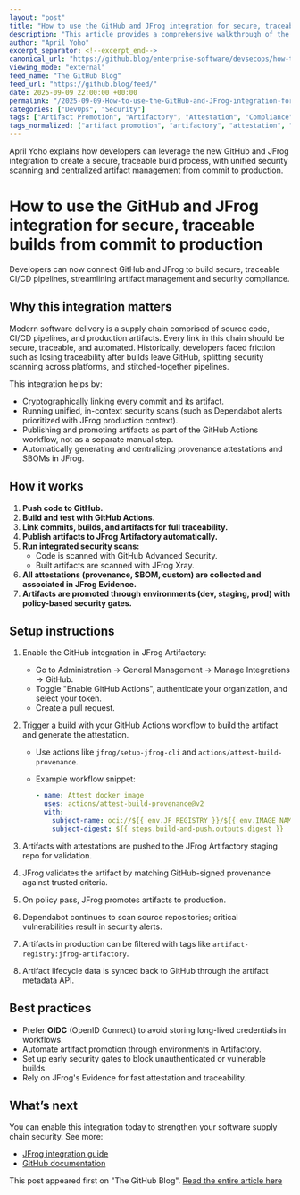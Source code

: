 ```yaml
---
layout: "post"
title: "How to use the GitHub and JFrog integration for secure, traceable builds from commit to production"
description: "This article provides a comprehensive walkthrough of the new GitHub and JFrog integration, focusing on how developers can create a secure, traceable, and automated build and deployment workflow. Topics include connecting commits to artifacts, unified security scans, attestation management, and best practices for continuous delivery using GitHub Actions and JFrog Artifactory."
author: "April Yoho"
excerpt_separator: <!--excerpt_end-->
canonical_url: "https://github.blog/enterprise-software/devsecops/how-to-use-the-github-and-jfrog-integration-for-secure-traceable-builds-from-commit-to-production/"
viewing_mode: "external"
feed_name: "The GitHub Blog"
feed_url: "https://github.blog/feed/"
date: 2025-09-09 22:00:00 +00:00
permalink: "/2025-09-09-How-to-use-the-GitHub-and-JFrog-integration-for-secure-traceable-builds-from-commit-to-production.html"
categories: ["DevOps", "Security"]
tags: ["Artifact Promotion", "Artifactory", "Attestation", "Compliance", "Continuous Delivery", "Continuous Integration", "Dependabot", "DevOps", "DevSecOps", "Enterprise Software", "GitHub", "GitHub Actions", "JFrog", "News", "OIDC", "Provenance", "Security", "Security Scanning", "Supply Chain Security", "Workflow Automation"]
tags_normalized: ["artifact promotion", "artifactory", "attestation", "compliance", "continuous delivery", "continuous integration", "dependabot", "devops", "devsecops", "enterprise software", "github", "github actions", "jfrog", "news", "oidc", "provenance", "security", "security scanning", "supply chain security", "workflow automation"]
---
```


April Yoho explains how developers can leverage the new GitHub and JFrog integration to create a secure, traceable build process, with unified security scanning and centralized artifact management from commit to production.<!--excerpt_end-->

# How to use the GitHub and JFrog integration for secure, traceable builds from commit to production

Developers can now connect GitHub and JFrog to build secure, traceable CI/CD pipelines, streamlining artifact management and security compliance.

## Why this integration matters

Modern software delivery is a supply chain comprised of source code, CI/CD pipelines, and production artifacts. Every link in this chain should be secure, traceable, and automated. Historically, developers faced friction such as losing traceability after builds leave GitHub, splitting security scanning across platforms, and stitched-together pipelines.

This integration helps by:

- Cryptographically linking every commit and its artifact.
- Running unified, in-context security scans (such as Dependabot alerts prioritized with JFrog production context).
- Publishing and promoting artifacts as part of the GitHub Actions workflow, not as a separate manual step.
- Automatically generating and centralizing provenance attestations and SBOMs in JFrog.

## How it works

1. **Push code to GitHub.**
2. **Build and test with GitHub Actions.**
3. **Link commits, builds, and artifacts for full traceability.**
4. **Publish artifacts to JFrog Artifactory automatically.**
5. **Run integrated security scans:**
    - Code is scanned with GitHub Advanced Security.
    - Built artifacts are scanned with JFrog Xray.
6. **All attestations (provenance, SBOM, custom) are collected and associated in JFrog Evidence.**
7. **Artifacts are promoted through environments (dev, staging, prod) with policy-based security gates.**

## Setup instructions

1. Enable the GitHub integration in JFrog Artifactory:
   - Go to Administration → General Management → Manage Integrations → GitHub.
   - Toggle "Enable GitHub Actions", authenticate your organization, and select your token.
   - Create a pull request.
2. Trigger a build with your GitHub Actions workflow to build the artifact and generate the attestation.
   - Use actions like `jfrog/setup-jfrog-cli` and `actions/attest-build-provenance`.
   - Example workflow snippet:

     ```yaml
     - name: Attest docker image
       uses: actions/attest-build-provenance@v2
       with:
         subject-name: oci://${{ env.JF_REGISTRY }}/${{ env.IMAGE_NAME }}
         subject-digest: ${{ steps.build-and-push.outputs.digest }}
     ```

3. Artifacts with attestations are pushed to the JFrog Artifactory staging repo for validation.
4. JFrog validates the artifact by matching GitHub-signed provenance against trusted criteria.
5. On policy pass, JFrog promotes artifacts to production.
6. Dependabot continues to scan source repositories; critical vulnerabilities result in security alerts.
7. Artifacts in production can be filtered with tags like `artifact-registry:jfrog-artifactory`.
8. Artifact lifecycle data is synced back to GitHub through the artifact metadata API.

## Best practices

- Prefer **OIDC** (OpenID Connect) to avoid storing long-lived credentials in workflows.
- Automate artifact promotion through environments in Artifactory.
- Set up early security gates to block unauthenticated or vulnerable builds.
- Rely on JFrog's Evidence for fast attestation and traceability.

## What’s next

You can enable this integration today to strengthen your software supply chain security. See more:

- [JFrog integration guide](https://jfrog.com/help/r/jfrog-and-github-integration-guide/jfrog-for-github-dependabot)
- [GitHub documentation](https://docs.github.com/en/code-security/securing-your-organization/understanding-your-organizations-exposure-to-vulnerabilities/prioritizing-dependabot-alerts-using-production-context)

This post appeared first on "The GitHub Blog". [Read the entire article here](https://github.blog/enterprise-software/devsecops/how-to-use-the-github-and-jfrog-integration-for-secure-traceable-builds-from-commit-to-production/)

